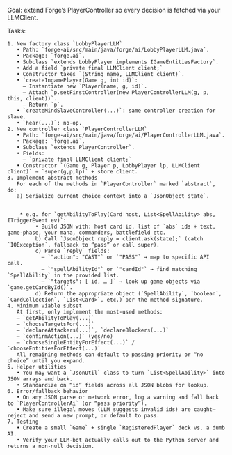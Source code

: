 Goal: extend Forge’s PlayerController so every decision is fetched via your LLMClient.

Tasks:

    1. New factory class `LobbyPlayerLLM`
       • Path: `forge-ai/src/main/java/forge/ai/LobbyPlayerLLM.java`.
       • Package: `forge.ai`.
       • Subclass `extends LobbyPlayer implements IGameEntitiesFactory`.
       • Add a field `private final LLMClient client;`
       • Constructor takes `(String name, LLMClient client)`.
       • `createIngamePlayer(Game g, int id)`:
         – Instantiate new `Player(name, g, id)`.
         – Attach `p.setFirstController(new PlayerControllerLLM(g, p, this, client))`.
         – Return `p`.
       • `createMindSlaveController(...)`: same controller creation for slave.
       • `hear(...)`: no‐op.
    2. New controller class `PlayerControllerLLM`
       • Path: `forge-ai/src/main/java/forge/ai/PlayerControllerLLM.java`.
       • Package: `forge.ai`.
       • Subclass `extends PlayerController`.
       • Fields:
         – `private final LLMClient client;`
       • Constructor `(Game g, Player p, LobbyPlayer lp, LLMClient client)` → `super(g,p,lp)` + store client.
    3. Implement abstract methods
       For each of the methods in `PlayerController` marked `abstract`, do:
       a) Serialize current choice context into a `JsonObject state`.


        * e.g. for `getAbilityToPlay(Card host, List<SpellAbility> abs, ITriggerEvent ev)`:
             • Build JSON with: host card id, list of `abs` ids + text, game‐phase, your mana, commanders, battlefield etc.
             b) Call `JsonObject reply = client.ask(state);` (catch `IOException`, fallback to “pass” or call super).
             c) Parse `reply` fields:
               – `"action": "CAST"` or `"PASS"` → map to specific API call.
               – `"spellAbilityId"` or `"cardId"` → find matching `SpellAbility` in the provided list.
               – `"targets": [ id, … ]` → look up game objects via `game.getCardById()`.
             d) Return the appropriate object (`SpellAbility`, `boolean`, `CardCollection`, `List<Card>`, etc.) per the method signature.
    4. Minimum viable subset
       At first, only implement the most‐used methods:
       – `getAbilityToPlay(...)`
       – `chooseTargetsFor(...)`
       – `declareAttackers(...)`, `declareBlockers(...)`
       – `confirmAction(...)` (yes/no)
       – `chooseSingleEntityForEffect(...)` / `chooseEntitiesForEffect(...)`
       All remaining methods can default to passing priority or “no choice” until you expand.
    5. Helper utilities
       • You may want a `JsonUtil` class to turn `List<SpellAbility>` into JSON arrays and back.
       • Standardize on “id” fields across all JSON blobs for lookup.
    6. Error/fallback behavior
       • On any JSON parse or network error, log a warning and fall back to `PlayerControllerAi` (or “pass priority”).
       • Make sure illegal moves (LLM suggests invalid ids) are caught—reject and send a new prompt, or default to pass.
    7. Testing
       • Create a small `Game` + single `RegisteredPlayer` deck vs. a dumb AI.
       • Verify your LLM‐bot actually calls out to the Python server and returns a non‐null decision.